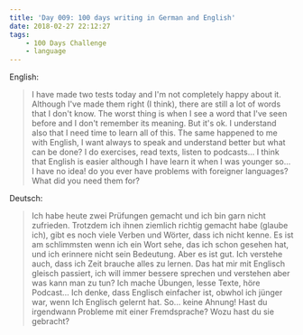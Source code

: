 ```yaml
---
title: 'Day 009: 100 days writing in German and English'
date: 2018-02-27 22:12:27
tags:
    - 100 Days Challenge
    - language
---
```

English:
> I have made two tests today and I'm not completely happy about it. Although I've made them right (I think), there are still a lot of words that I don't know. The worst thing is when I see a word that I've seen before and I don't remember its meaning. But it's ok. I understand also that I need time to learn all of this. The same happened to me with English, I want always to speak and understand better but what can be done? I do exercises, read texts, listen to podcasts... I think that English is easier although I have learn it when I was younger so... I have no idea! do you ever have problems with foreigner languages? What did you need them for? 

Deutsch:
> Ich habe heute zwei Prüfungen gemacht und ich bin garn nicht zufrieden. Trotzdem ich ihnen ziemlich richtig gemacht habe (glaube ich), gibt es noch viele Verben und Wörter, dass ich nicht kenne. Es ist am schlimmsten wenn ich ein Wort sehe, das ich schon gesehen hat, und ich erinnere nicht sein Bedeutung. Aber es ist gut. Ich verstehe auch, dass ich Zeit brauche alles zu lernen. Das hat mir mit Englisch gleisch passiert, ich will immer bessere sprechen und verstehen aber was kann man zu tun? Ich mache Übungen, lesse Texte, höre Podcast... Ich denke, dass Englisch einfacher ist, obwhol ich jünger war, wenn Ich Englisch gelernt hat. So... keine Ahnung! Hast du irgendwann Probleme mit einer Fremdsprache? Wozu hast du sie gebracht?